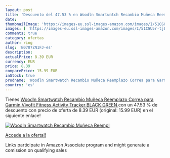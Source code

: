 ```yaml
---
layout: post
title: 'Descuento del 47.53 % en Woodln Smartwatch Recambio Muñeca Reempl'
date: 
thumbnailImage: 'https://images-eu.ssl-images-amazon.com/images/I/51CGU5r-tjL._SL200_.jpg'
images: [ 'https://images-eu.ssl-images-amazon.com/images/I/51CGU5r-tjL._SL200_.jpg' ]
comments: true
category: ofertas
author: ring
slug: 'B0787ZN1FJ-es'
description:
actualPrice: 8.39 EUR
currency: EUR
price: 8.39
comparePrice: 15.99 EUR
inStock: true
prodname: 'Woodln Smartwatch Recambio Muñeca Reemplazo Correa para Garmin Vivofit Fitness Activity Tracker  BLACK GREEN '
country: 'es'
---
```


Tienes [Woodln Smartwatch Recambio Muñeca Reemplazo Correa para Garmin Vivofit Fitness Activity Tracker  BLACK GREEN ](https://www.amazon.es/dp/B0787ZN1FJ/?tag=tolees-21) con un 47.53 % de descuento con precio de oferta de 8.39 EUR (original: 15.99 EUR) en el siguiente enlace!

[![Woodln Smartwatch Recambio Muñeca Reempl](https://images-eu.ssl-images-amazon.com/images/I/51CGU5r-tjL._SL200_.jpg)](https://www.amazon.es/dp/B0787ZN1FJ/?tag=tolees-21)

[Accede a la oferta!!](https://www.amazon.es/dp/B0787ZN1FJ/?tag=tolees-21)

Links participate in Amazon Associate program and might generate a comission on qualifying sales



